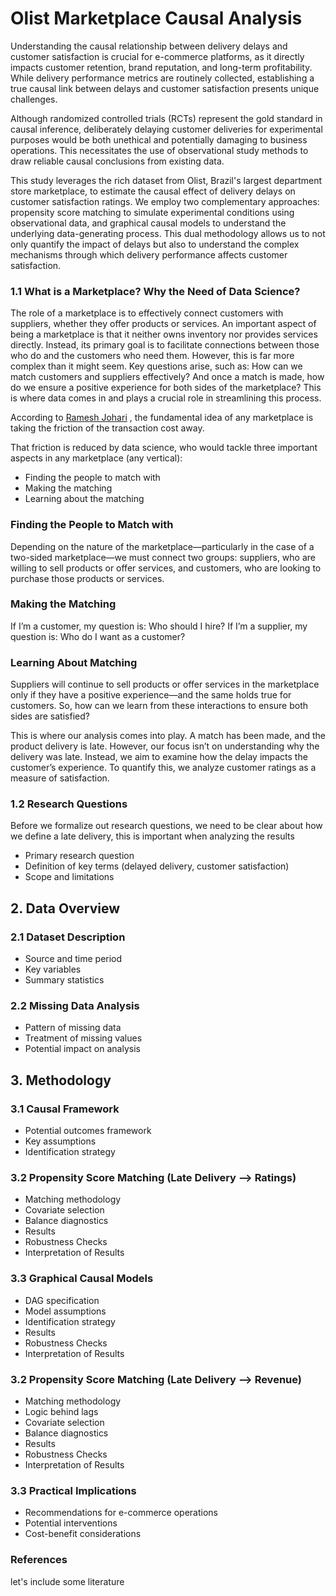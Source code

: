 # Olist Marketplace Causal Analysis


Understanding the causal relationship between delivery delays and customer satisfaction is crucial for e-commerce platforms, as it directly impacts customer retention, brand reputation, and long-term profitability. While delivery performance metrics are routinely collected, establishing a true causal link between delays and customer satisfaction presents unique challenges.

Although randomized controlled trials (RCTs) represent the gold standard in causal inference, deliberately delaying customer deliveries for experimental purposes would be both unethical and potentially damaging to business operations. This necessitates the use of observational study methods to draw reliable causal conclusions from existing data.

This study leverages the rich dataset from Olist, Brazil's largest department store marketplace, to estimate the causal effect of delivery delays on customer satisfaction ratings. We employ two complementary approaches: propensity score matching to simulate experimental conditions using observational data, and graphical causal models to understand the underlying data-generating process. This dual methodology allows us to not only quantify the impact of delays but also to understand the complex mechanisms through which delivery performance affects customer satisfaction.


### 1.1 What is a Marketplace? Why the Need of Data Science?



The role of a marketplace is to effectively connect customers with suppliers, whether they offer products or services. An important aspect of being a marketplace is that it neither owns inventory nor provides services directly. Instead, its primary goal is to facilitate connections between those who do and the customers who need them. However, this is far more complex than it might seem. Key questions arise, such as: How can we match customers and suppliers effectively? And once a match is made, how do we ensure a positive experience for both sides of the marketplace? This is where data comes in and plays a crucial role in streamlining this process.

According to <a href="https://www.youtube.com/watch?v=BVzTfsUMaK8&t=492s" target="_blank">Ramesh Johari</a> , the fundamental idea of any marketplace is taking the friction of the transaction cost away. 

That friction is reduced by data science, who would tackle three important aspects in any marketplace (any vertical): 

- Finding the people to match with
- Making the matching
- Learning about the matching


### Finding the People to Match with

Depending on the nature of the marketplace—particularly in the case of a two-sided marketplace—we must connect two groups: suppliers, who are willing to sell products or offer services, and customers, who are looking to purchase those products or services.

### Making the Matching

If I’m a customer, my question is: Who should I hire? If I’m a supplier, my question is: Who do I want as a customer?

### Learning About Matching

Suppliers will continue to sell products or offer services in the marketplace only if they have a positive experience—and the same holds true for customers. So, how can we learn from these interactions to ensure both sides are satisfied?

This is where our analysis comes into play. A match has been made, and the product delivery is late. However, our focus isn’t on understanding why the delivery was late. Instead, we aim to examine how the delay impacts the customer’s experience. To quantify this, we analyze customer ratings as a measure of satisfaction.


### 1.2 Research Questions

Before we formalize out research questions, we need to be clear about how we define a late delivery, this is important when analyzing the results

- Primary research question
- Definition of key terms (delayed delivery, customer satisfaction)
- Scope and limitations

## 2. Data Overview
### 2.1 Dataset Description
- Source and time period
- Key variables
- Summary statistics

### 2.2 Missing Data Analysis
- Pattern of missing data
- Treatment of missing values
- Potential impact on analysis

## 3. Methodology
### 3.1 Causal Framework
- Potential outcomes framework
- Key assumptions
- Identification strategy

### 3.2 Propensity Score Matching (Late Delivery --> Ratings)
- Matching methodology
- Covariate selection
- Balance diagnostics
- Results
- Robustness Checks
- Interpretation of Results

### 3.3 Graphical Causal Models
- DAG specification
- Model assumptions
- Identification strategy
- Results
- Robustness Checks
- Interpretation of Results


### 3.2 Propensity Score Matching (Late Delivery --> Revenue)
- Matching methodology
- Logic behind lags
- Covariate selection
- Balance diagnostics
- Results
- Robustness Checks
- Interpretation of Results


### 3.3 Practical Implications
- Recommendations for e-commerce operations
- Potential interventions
- Cost-benefit considerations



### References

let's include some literature



